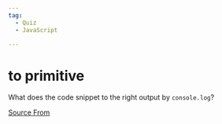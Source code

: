 ```yaml
---
tag:
  - Quiz
  - JavaScript

---
```

  
# to primitive

What does the code snippet to the right output by `console.log`?


[Source From](https://bigfrontend.dev/quiz/primitive)

  